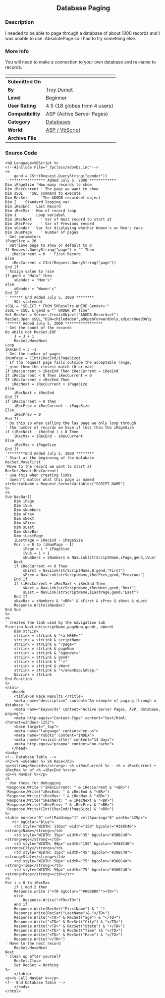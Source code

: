 ﻿<div align="center">

## Database Paging


</div>

### Description

I needed to be able to page through a database of about 1000 records and I was unable to use .AbsolutePage so I had to try something else.
 
### More Info
 
You will need to make a connection to your own database and re-name to records.


<span>             |<span>
---                |---
**Submitted On**   |
**By**             |[Troy Demet](https://github.com/Planet-Source-Code/PSCIndex/blob/master/ByAuthor/troy-demet.md)
**Level**          |Beginner
**User Rating**    |4.5 (18 globes from 4 users)
**Compatibility**  |ASP \(Active Server Pages\)
**Category**       |[Databases](https://github.com/Planet-Source-Code/PSCIndex/blob/master/ByCategory/databases__4-5.md)
**World**          |[ASP / VbScript](https://github.com/Planet-Source-Code/PSCIndex/blob/master/ByWorld/asp-vbscript.md)
**Archive File**   |[](https://github.com/Planet-Source-Code/troy-demet-database-paging__4-6252/archive/master.zip)





### Source Code

```
<%@ Language=VBScript %>
<!--#include File="_fpclass/adovbs.inc"-->
<%
	gend = CStr(Request.QueryString("gender"))
' **************** Added July 5, 2000 ************
Dim iPageSize 'How many records to show
Dim iRecCurrent ' The page we want to show
Dim sSQL   'SQL command to execute
Dim RecSet  	'The ADODB recordset object
Dim I   'Standard looping var
Dim iRecEnd	' Last Record
Dim iRecMax	' Max of record loop
Dim J		' Loop variabel
Dim iRecNext	' Var of Next record to start at
Dim iRecPrev	' Var of Previous record
Dim sGender	' Var for displaying whether Women's or Men's race
Dim iNumPage	' Number of pages
' Get parameters
iPageSize = 20
' Retrieve page to show or default to 0
If Request.QueryString("page") = "" Then
   iRecCurrent = 0	' First Record
Else
   iRecCurrent = CInt(Request.QueryString("page"))
End If
' Assign value to race
If gend = "Male" then
	sGender = "Men's"
else
	sGender = "Women's"
End IF
' ****** End Added July 5, 2000 ********
'	SQL statement
sSQL = "SELECT * FROM 5KResults WHERE Gender='"
sSQL = sSQL & gend & "' ORDER BY Time"
Set RecSet = Server.CreateObject("ADODB.Recordset")
RecSet.Open sSQL,"DSN=chiledadsn",adOpenForwardOnly,adLockReadOnly
'****** Added July 5, 2000 *****************
' Get the count of the records
Do while not RecSet.EOF
	J = J + 1
	RecSet.MoveNext
Loop
iRecEnd = J -1
' Get the number of pages
iNumPage = CInt(iRecEnd/iPageSize)
' If the request page falls outside the acceptable range,
' give them the closest match (0 or max)
If iRecCurrent > iRecEnd Then iRecCurrent = iRecEnd
If iRecCurrent < 0 Then iRecCurrent = 0
If iRecCurrent < iRecEnd Then
   iRecNext = iRecCurrent + iPageSize
Else
	iRecNext = iRecEnd
End If
If iRecCurrent > 0 Then
	iRecPrev = iRecCurrent - iPageSize
Else
	iRecPrev = 0
End If
' Do this so when calling the las page we only loop through
' the number of records we have if less than the iPageSize
if (iRecNext - iRecEnd ) > 0 Then
	iRecMax = iRecEnd - iRecCurrent
Else
	iRecMax = iPageSize
End If
'********End Added July 5, 2000 ********
' Start at the beginning of the database
RecSet.MoveFirst
'Move to the record we want to start at
RecSet.Move(iRecCurrent)
' use this when creating links
' doesn't matter what this page is named
strScriptName = Request.ServerVariables("SCRIPT_NAME")
%>
<%
Sub NavBar()
	Dim iPage
	Dim iVue
	Dim	sNumbers
	Dim sPrev
	Dim sNext
	Dim sFirst
	Dim sLast
	Dim sNavBar
	Dim iLastPage
	iLastPage = iRecEnd - iPageSize
	For i = 0 to (iNumPage - 1)
		iPage = i * iPageSize
		iVue = i + 1
		sNumbers = sNumbers & NavLink(strScriptName,iPage,gend,iVue)
	Next
	if iRecCurrent <> 0 Then
		sFirst = NavLink(strScriptName,0,gend,"First")
		sPrev = NavLink(strScriptName,iRecPrev,gend,"Previous")
	End If
	If (iRecCurrent + iRecMax) < iRecEnd Then
		sNext = NavLink(strScriptName,iRecNext,gend,"Next")
		sLast = NavLink(strScriptName,iLastPage,gend,"Last")
	End If
	sNavBar = sNumbers & "<BR>" & sFirst & sPrev & sNext & sLast
	Response.Write(sNavBar)
End Sub
%>
<%
' Creates the link used by the navigation sub
Function NavLink(scriptName,pageNum,gendr, sWord)
	Dim strLink
	strLink = strLink & "<a HREF='"
	strLink = strLink & scriptName
	strLink = strLink & "?page="
	strLink = strLink & pageNum
	strLink = strLink & "&gender="
	strLink = strLink & gendr
	strLink = strLink & "'>"
	strLink = strLink & sWord
	strLink = strLink & "</a>&nbsp;&nbsp;"
	NavLink = strLink
End Function
%>
<html>
   <head>
	<title>5K Race Results </title>
	<meta name="description" content="An example of paging through a database.">
	<meta name="keywords" content="Active Server Pages, ASP, database, paging">
	<meta http-equiv="Content-Type" content="text/html; charset=windows-1252">
	<base target="_top">
	<meta name="language" content="en-us">
	<meta name="robots" content="INDEX">
	<meta name="revisit-after" content="14 days">
	<meta http-equiv="pragma" content="no-cache">
   </head>
<body>
<!-- Database Table -->
<h3><% =sGender %> 5K Race</h3>
<p><strong>Records</strong>: <% =iRecCurrent %> - <% = iRecCurrent + iRecMax %> of <% =iRecEnd %></p>
<p><% NavBar %></p>
<%
' Use these for debugging
'Response.Write ("iRecCurrent: " & iRecCurrent & "<BR>")
'Response.Write("iRecEnd: " & iRecEnd & "<BR>")
'Response.Write("iRecMax: " & iRecMax & "<BR>")
'Response.Write("iRecNext: " & iRecNext & "<BR>")
'Response.Write("iRecPrev: " & iRecPrev & "<BR>")
'Response.Write(CInt(iRecEnd/iPageSize) & "<BR>")
%>
<table border="0" cellPadding="1" cellSpacing="0" width="425px">
   <tr bgColor="blue">
	<td style="WIDTH: 130px" width="150" bgcolor="#388C40"><strong>Name</strong></td>
	<td style="WIDTH: 35px" width="35" bgcolor="#388C40"><strong>Age</strong></td>
	<td style="WIDTH: 90px" width="150" bgcolor="#388C40"><strong>City</strong></td>
	<td style="WIDTH: 35px" width="45" bgcolor="#388C40"><strong>State</strong></td>
	<td style="WIDTH: 50px" width="75" bgcolor="#388C40"><strong>Time</strong></td>
	<td style="WIDTH: 50px" width="75" bgcolor="#388C40"><strong>Pace</strong></td></tr>
<%
For i = 0 to iRecMax
  	if i mod 2 then
	Response.write ("<TR bgColor=""#008080""><TD>")
  	else
  		Response.Write("<TR><TD>")
  	end if
	Response.Write(RecSet("FirstName") & " ")
	Response.Write(RecSet("LastName")& "</TD>")
	Response.Write("<TD>" & RecSet("age") & "</TD>")
	Response.Write("<TD>" & RecSet("City") & "</TD>")
	Response.Write("<TD>" & RecSet("State") & "</TD>")
	Response.Write("<TD>" & RecSet("Time" )& "</TD>")
	Response.Write("<TD>" & RecSet("Pace") & "</TD>")
	Response.Write("</TR>")
' Move to the next record
  	RecSet.MoveNext
Next
' Clean up after yourself
	RecSet.Close
	Set RecSet = Nothing
%>
	</table>
<p><% Call NavBar %></p>
<!-- End Database Table -->
	</body>
</html>
```

